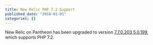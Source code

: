 ```yaml
---
title: New Relic PHP 7.2 Support
published_date: "2018-01-01"
categories: []
---
```

New Relic on Pantheon has been upgraded to version [7.7.0.203
5.0.199](https://docs.newrelic.com/docs/release-notes/agent-release-notes/php-release-notes/php-agent-770203), which supports PHP 7.2.
